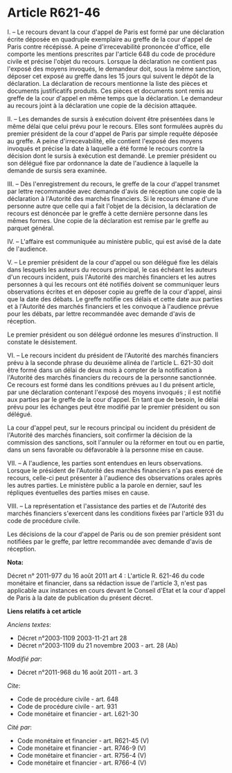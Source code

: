 # Article R621-46

I. – Le recours devant la cour d'appel de Paris est formé par une déclaration écrite déposée en quadruple exemplaire au
greffe de la cour d'appel de Paris contre récépissé. A peine d'irrecevabilité prononcée d'office, elle comporte les mentions
prescrites par l'article 648 du code de procédure civile et précise l'objet du recours. Lorsque la déclaration ne contient
pas l'exposé des moyens invoqués, le demandeur doit, sous la même sanction, déposer cet exposé au greffe dans les 15 jours
qui suivent le dépôt de la déclaration. La déclaration de recours mentionne la liste des pièces et documents justificatifs
produits. Ces pièces et documents sont remis au greffe de la cour d'appel en même temps que la déclaration. Le demandeur au
recours joint à la déclaration une copie de la décision attaquée.

II. – Les demandes de sursis à exécution doivent être présentées dans le même délai que celui prévu pour le recours. Elles
sont formulées auprès du premier président de la cour d'appel de Paris par simple requête déposée au greffe. A peine
d'irrecevabilité, elle contient l'exposé des moyens invoqués et précise la date à laquelle a été formé le recours contre la
décision dont le sursis à exécution est demandé. Le premier président ou son délégué fixe par ordonnance la date de
l'audience à laquelle la demande de sursis sera examinée.

III. – Dès l'enregistrement du recours, le greffe de la cour d'appel transmet par lettre recommandée avec demande d'avis de
réception une copie de la déclaration à l'Autorité des marchés financiers. Si le recours émane d'une personne autre que celle
qui a fait l'objet de la décision, la déclaration de recours est dénoncée par le greffe à cette dernière personne dans les
mêmes formes. Une copie de la déclaration est remise par le greffe au parquet général.

IV. – L'affaire est communiquée au ministère public, qui est avisé de la date de l'audience.

V. – Le premier président de la cour d'appel ou son délégué fixe les délais dans lesquels les auteurs du recours principal,
le cas échéant les auteurs d'un recours incident, puis l'Autorité des marchés financiers et les autres personnes à qui les
recours ont été notifiés doivent se communiquer leurs observations écrites et en déposer copie au greffe de la cour d'appel,
ainsi que la date des débats. Le greffe notifie ces délais et cette date aux parties et à l'Autorité des marchés financiers
et les convoque à l'audience prévue pour les débats, par lettre recommandée avec demande d'avis de réception.

Le premier président ou son délégué ordonne les mesures d'instruction. Il constate le désistement.

VI. – Le recours incident du président de l'Autorité des marchés financiers prévu à la seconde phrase du deuxième alinéa de
l'article L. 621-30 doit être formé dans un délai de deux mois à compter de la notification à l'Autorité des marchés
financiers du recours de la personne sanctionnée. Ce recours est formé dans les conditions prévues au I du présent article,
par une déclaration contenant l'exposé des moyens invoqués ; il est notifié aux parties par le greffe de la cour d'appel. En
tant que de besoin, le délai prévu pour les échanges peut être modifié par le premier président ou son délégué.

La cour d'appel peut, sur le recours principal ou incident du président de l'Autorité des marchés financiers, soit confirmer
la décision de la commission des sanctions, soit l'annuler ou la réformer en tout ou en partie, dans un sens favorable ou
défavorable à la personne mise en cause.

VII. – A l'audience, les parties sont entendues en leurs observations. Lorsque le président de l'Autorité des marchés
financiers n'a pas exercé de recours, celle-ci peut présenter à l'audience des observations orales après les autres parties.
Le ministère public a la parole en dernier, sauf les répliques éventuelles des parties mises en cause.

VIII. – La représentation et l'assistance des parties et de l'Autorité des marchés financiers s'exercent dans les conditions
fixées par l'article 931 du code de procédure civile.

Les décisions de la cour d'appel de Paris ou de son premier président sont notifiées par le greffe, par lettre recommandée
avec demande d'avis de réception.

**Nota:**

Décret n° 2011-977 du 16 août 2011 art 4 : L'article R. 621-46 du code monétaire et financier, dans sa rédaction issue de
l'article 3, n'est pas applicable aux instances en cours devant le Conseil d'Etat et la cour d'appel de Paris à la date de
publication du présent décret.

**Liens relatifs à cet article**

_Anciens textes_:

  - Décret n°2003-1109 2003-11-21 art 28
  - Décret n°2003-1109 du 21 novembre 2003 - art. 28 (Ab)

_Modifié par_:

  - Décret n°2011-968 du 16 août 2011 - art. 3

_Cite_:

  - Code de procédure civile - art. 648
  - Code de procédure civile - art. 931
  - Code monétaire et financier - art. L621-30

_Cité par_:

  - Code monétaire et financier - art. R621-45 (V)
  - Code monétaire et financier - art. R746-9 (V)
  - Code monétaire et financier - art. R756-4 (V)
  - Code monétaire et financier - art. R766-4 (V)
